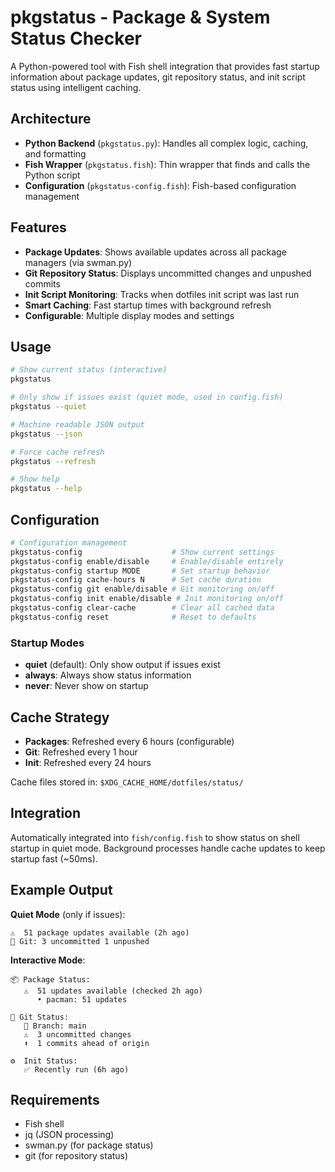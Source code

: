 # pkgstatus - Package & System Status Checker

A Python-powered tool with Fish shell integration that provides fast startup information about package updates, git repository status, and init script status using intelligent caching.

## Architecture

- **Python Backend** (`pkgstatus.py`): Handles all complex logic, caching, and formatting
- **Fish Wrapper** (`pkgstatus.fish`): Thin wrapper that finds and calls the Python script
- **Configuration** (`pkgstatus-config.fish`): Fish-based configuration management

## Features

- **Package Updates**: Shows available updates across all package managers (via swman.py)
- **Git Repository Status**: Displays uncommitted changes and unpushed commits
- **Init Script Monitoring**: Tracks when dotfiles init script was last run
- **Smart Caching**: Fast startup times with background refresh
- **Configurable**: Multiple display modes and settings

## Usage

```bash
# Show current status (interactive)
pkgstatus

# Only show if issues exist (quiet mode, used in config.fish)
pkgstatus --quiet

# Machine readable JSON output
pkgstatus --json

# Force cache refresh
pkgstatus --refresh

# Show help
pkgstatus --help
```

## Configuration

```bash
# Configuration management
pkgstatus-config                    # Show current settings
pkgstatus-config enable/disable     # Enable/disable entirely
pkgstatus-config startup MODE       # Set startup behavior
pkgstatus-config cache-hours N      # Set cache duration
pkgstatus-config git enable/disable # Git monitoring on/off
pkgstatus-config init enable/disable # Init monitoring on/off
pkgstatus-config clear-cache        # Clear all cached data
pkgstatus-config reset              # Reset to defaults
```

### Startup Modes

- **quiet** (default): Only show output if issues exist
- **always**: Always show status information
- **never**: Never show on startup

## Cache Strategy

- **Packages**: Refreshed every 6 hours (configurable)
- **Git**: Refreshed every 1 hour
- **Init**: Refreshed every 24 hours

Cache files stored in: `$XDG_CACHE_HOME/dotfiles/status/`

## Integration

Automatically integrated into `fish/config.fish` to show status on shell startup in quiet mode. Background processes handle cache updates to keep startup fast (~50ms).

## Example Output

**Quiet Mode** (only if issues):
```
⚠️  51 package updates available (2h ago)
🔄 Git: 3 uncommitted 1 unpushed
```

**Interactive Mode**:
```
📦 Package Status:
   ⚠️  51 updates available (checked 2h ago)
      • pacman: 51 updates

🔄 Git Status:
   📁 Branch: main
   ⚠️  3 uncommitted changes
   ⬆️  1 commits ahead of origin

⚙️  Init Status:
   ✅ Recently run (6h ago)
```

## Requirements

- Fish shell
- jq (JSON processing)
- swman.py (for package status)
- git (for repository status)